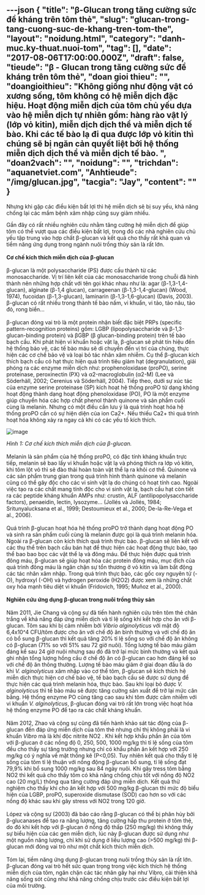 ---json
{
    "title": "β-Glucan trong tăng cường sức đề kháng trên tôm thẻ",
    "slug": "glucan-trong-tang-cuong-suc-de-khang-tren-tom-the",
    "layout": "noidung.html",
    "category": "danh-muc.ky-thuat.nuoi-tom",
    "tag": [],
    "date": "2017-08-06T17:00:00.000Z",
    "draft": false,
    "tieude": "β - Glucan trong tăng cường sức đề kháng trên tôm thẻ",
    "doan gioi thieu": "",
    "doangioithieu": "Không giống như động vật có xương sống, tôm không có hệ miễn dịch đặc hiệu. Hoạt động miễn dịch của tôm chủ yếu dựa vào hệ miễn dịch tự nhiên gồm: hàng rào vật lý (lớp vỏ kitin), miễn dịch dịch thể và miễn dịch tế bào. Khi các tế bào lạ đi qua được lớp vỏ kitin thì chúng sẽ bị ngăn cản quyết liệt bởi hệ thống miễn dịch dịch thể và miễn dịch tế bào. ",
    "doan2vach": "",
    "noidung": "",
    "trichdan": "aquanetviet.com",
    "Anhtieude": "/img/glucan.jpg",
    "tacgia": "Jay",
    "__content__": ""
}
---
<p><span style="font-size:14px">Nhưng khi gặp c&aacute;c điều kiện bất lợi th&igrave; hệ miễn dịch sẽ bị suy yếu, khả năng chống lại c&aacute;c mầm bệnh x&acirc;m nhập cũng suy giảm nhiều.&nbsp;</span></p>

<p><span style="font-size:14px">Gần đ&acirc;y c&oacute; rất nhiều nghi&ecirc;n cứu nhằm tăng cường hệ miễn dịch để gi&uacute;p t&ocirc;m c&oacute; thể vượt qua c&aacute;c điều kiện bất lợi, trong đ&oacute; c&aacute;c nh&agrave; nghi&ecirc;n cứu chủ yếu tập trung v&agrave;o hợp chất &beta;-glucan v&agrave; kết quả cho thấy rất khả quan v&agrave; tiềm năng ứng dụng trong ng&agrave;nh nu&ocirc;i trồng thủy sản l&agrave; rất lớn.<br />
<br />
<strong>Cơ chế k&iacute;ch th&iacute;ch miễn dịch của &beta;-glucan</strong><br />
<br />
&beta;-glucan l&agrave; một polysaccharide (PS) được cấu th&agrave;nh từ c&aacute;c monosaccharide. Vị tr&iacute; li&ecirc;n kết của c&aacute;c monosaccharide trong chuỗi đ&atilde; h&igrave;nh th&agrave;nh n&ecirc;n những hợp chất với t&ecirc;n gọi kh&aacute;c nhau như l&agrave;: agar (&beta;-1,3-1,4-glucan), alginate (&beta;-1,4 glucan), carrageenan (&beta;-1,3-1,4-glucan) (Wood, 1974), fucoidan (&beta;-1,3-glucan), laminarin (&beta;-1,3-1,6-glucan) (Davis, 2003). &beta;-glucan c&oacute; rất nhiều trong th&agrave;nh tế b&agrave;o nấm, vi khuẩn, vi tảo, tảo n&acirc;u, tảo đỏ, rong biển&hellip;<br />
<br />
&beta;-glucan đ&oacute;ng vai tr&ograve; l&agrave; một protein nhận biết đặc biệt PRPs (specific pattern-recognition proteins) gồm: LGBP (lipopolysaccharide v&agrave; &beta;-1,3-glucan-binding protein) v&agrave; &beta;GBP (&beta; glucan-binding protein) tr&ecirc;n tế b&agrave;o bạch cầu. Khi ph&aacute;t hiện vi khuẩn hoặc vật lạ, &beta;-glucan sẽ ph&aacute;t t&iacute;n hiệu đến hệ thống bảo vệ, c&aacute;c tế b&agrave;o m&aacute;u sẽ di chuyển đến vị tr&iacute; của ch&uacute;ng, thực hiện c&aacute;c cơ chế bảo vệ v&agrave; loại bỏ t&aacute;c nh&acirc;n x&acirc;m nhiễm. Cụ thể &beta;-glucan k&iacute;ch th&iacute;ch bạch cầu c&oacute; hạt thực hiện qu&aacute; tr&igrave;nh ti&ecirc;u giảm hạt (degranulation), giải ph&oacute;ng ra c&aacute;c enzyme miễn dịch như: prophenoloxidase (proPO), serine proteinase, peroxinectin (PX) v&agrave; &alpha;2-macroglobulin (&alpha;2-M) (Lee v&agrave; S&ouml;derh&auml;ll, 2002; Cerenius v&agrave; S&ouml;derh&auml;ll, 2004). Tiếp theo, dưới sự x&uacute;c t&aacute;c của enzyme serine proteinase (SP) k&iacute;ch hoạt hệ thống proPO từ dạng kh&ocirc;ng hoạt động th&agrave;nh dạng hoạt động phenoloxidase (PO), PO l&agrave; một enzyme gi&uacute;p chuyển h&oacute;a c&aacute;c hợp chất phenol th&agrave;nh quinone v&agrave; sản phẩm cuối c&ugrave;ng l&agrave; melanin. Nhưng c&oacute; một điều cần lưu &yacute; l&agrave; qu&aacute; tr&igrave;nh hoạt h&oacute;a hệ thống proPO cần c&oacute; sự hiện diện của ion Ca2+. Nếu thiếu Ca2+ th&igrave; qu&aacute; tr&igrave;nh hoạt h&oacute;a kh&ocirc;ng xảy ra ngay cả khi c&oacute; c&aacute;c yếu tố k&iacute;ch th&iacute;ch.</span></p>

<p><span style="font-size:14px"><img alt="image" src="http://68.media.tumblr.com/e834f96664da7aa03ac8c5be8d398148/tumblr_inline_nsllpha4sz1txo3bl_1280.png" /></span></p>

<p><span style="font-size:14px"><em>H&igrave;nh 1: Cơ chế k&iacute;ch th&iacute;ch miễn dịch của &beta;-glucan.</em><br />
<br />
Melanin l&agrave; sản phẩm của hệ thống proPO, c&oacute; đặc t&iacute;nh kh&aacute;ng khuẩn trực tiếp, melanin sẽ bao lấy vi khuẩn hoặc vật lạ v&agrave; ph&oacute;ng th&iacute;ch ra lớp vỏ kitin, khi t&ocirc;m lột vỏ th&igrave; sẽ đ&agrave;o thải ho&agrave;n to&agrave;n vật thể lạ ra khỏi cơ thể. Quinone v&agrave; c&aacute;c sản phẩm trung gian trong qu&aacute; tr&igrave;nh h&igrave;nh th&agrave;nh quinone v&agrave; melanin cũng c&oacute; thể g&acirc;y độc cho c&aacute;c vi sinh vật lạ do ch&uacute;ng c&oacute; hoạt t&iacute;nh cao. Ngo&agrave;i việc tạo ra c&aacute;c chất mang t&iacute;nh độc cho vi sinh vật lạ, bạch cầu hạt c&ograve;n tiết ra c&aacute;c peptide kh&aacute;ng khuẩn AMPs như: crustin, ALF (antilipopolysaccharide factors), penaeidin, lectin, lysozyme&hellip; (Joll&eacute;s v&agrave; Joll&eacute;s, 1984; Sritunyalucksana et al., 1999; Destoumieux et al., 2000; De-la-Re-Vega et al., 2006).<br />
<br />
Qu&aacute; tr&igrave;nh &beta;-glucan hoạt h&oacute;a hệ thống proPO trở th&agrave;nh dạng hoạt động PO v&agrave; sinh ra sản phẩm cuối c&ugrave;ng l&agrave; melanin được gọi l&agrave; qu&aacute; tr&igrave;nh melanin h&oacute;a. Ngo&agrave;i ra &beta;-glucan c&ograve;n k&iacute;ch th&iacute;ch qu&aacute; tr&igrave;nh thực b&agrave;o. &beta;-glucan sẽ li&ecirc;n kết với c&aacute;c thụ thể tr&ecirc;n bạch cầu b&aacute;n hạt để thực hiện c&aacute;c hoạt động thực b&agrave;o, tạo thể bao bao bọc c&aacute;c vật thể lạ v&agrave; đ&ocirc;ng m&aacute;u. Để thực hiện được qu&aacute; tr&igrave;nh đ&ocirc;ng m&aacute;u, &beta;-glucan sẽ gi&uacute;p hoạt h&oacute;a c&aacute;c protein đ&ocirc;ng m&aacute;u, mục đ&iacute;ch của qu&aacute; tr&igrave;nh đ&ocirc;ng m&aacute;u l&agrave; ngăn chặn sự tổn thương ở vỏ kitin v&agrave; l&agrave;m bất động c&aacute;c t&aacute;c nh&acirc;n x&acirc;m nhập. Trong qu&aacute; tr&igrave;nh thực b&agrave;o, c&aacute;c gốc oxy nguy&ecirc;n tử (-O), hydroxyl (-OH) v&agrave; hydrogen peroxide (H2O2) được xem l&agrave; những chất oxy h&oacute;a mạnh ti&ecirc;u diệt vi khuẩn (Fridovich, 1995; Mu&ntilde;oz et al., 2000).<br />
<br />
<strong>Nghi&ecirc;n cứu ứng dụng &beta;-glucan trong nu&ocirc;i trồng thủy sản</strong><br />
<br />
Năm 2011, Jie Chang v&agrave; cộng sự đ&atilde; tiến h&agrave;nh nghi&ecirc;n cứu tr&ecirc;n t&ocirc;m thẻ ch&acirc;n trắng về khả năng đ&aacute;p ứng miễn dịch v&agrave; tỉ lệ sống khi kết hợp cho ăn với &beta;-glucan. T&ocirc;m sau khi bị cảm nhiễm bởi&nbsp;<em>Vibrio alginolyticus</em>&nbsp;với mật độ 6,4x10^4 CFU/t&ocirc;m được cho ăn với chế độ ăn b&igrave;nh thường v&agrave; với chế độ ăn c&oacute; bổ sung &beta;-glucan th&igrave; kết quả tăng 20% tỉ lệ sống so với chế độ ăn kh&ocirc;ng c&oacute; &beta;-glucan (71% so với 51% sau 72 giờ nu&ocirc;i). Tổng lượng tế b&agrave;o m&aacute;u giảm đ&aacute;ng kể sau 24 giờ nu&ocirc;i nhưng sau đ&oacute; đ&atilde; trở lại mức b&igrave;nh thường v&agrave; kết quả ghi nhận tổng lượng hồng cầu ở chế độ ăn c&oacute; &beta;-glucan cao hơn đ&aacute;ng kể so với chế độ ăn th&ocirc;ng thường. Lượng tế b&agrave;o m&aacute;u giảm ở giai đoạn đầu l&agrave; do khi&nbsp;<em>V. alginolyticus</em>&nbsp;x&acirc;m nhập v&agrave;o cơ thể t&ocirc;m, &beta;-glucan sẽ k&iacute;ch th&iacute;ch hệ miễn dịch thực hiện cơ chế bảo vệ, tế b&agrave;o bạch cầu sẽ được sử dụng để thực hiện c&aacute;c qu&aacute; tr&igrave;nh melanin h&oacute;a, thực b&agrave;o. Sau khi loại bỏ được&nbsp;<em>V. alginolyticus</em>&nbsp;th&igrave; tế b&agrave;o m&aacute;u sẽ được tăng cường sản xuất để trở lại mức c&acirc;n bằng. Hệ thống enzyme PO cũng tăng cao sau khi t&ocirc;m được c&atilde;m nhiễm với vi khuẩn&nbsp;<em>V. alginolyticus</em>, &beta;-glucan đ&oacute;ng vai tr&ograve; rất lớn trong việc hoạt h&oacute;a hệ thống enzyme PO để tạo ra c&aacute;c chất kh&aacute;ng khuẩn.<br />
<br />
Năm 2012, Zhao v&agrave; cộng sự cũng đ&atilde; tiến h&agrave;nh khảo s&aacute;t t&aacute;c động của &beta;-glucan đến đ&aacute;p ứng miễn dịch của t&ocirc;m thẻ nhưng chỉ thị kh&ocirc;ng phải l&agrave; vi khuẩn&nbsp;<em>Vibro</em>&nbsp;m&agrave; l&agrave; kh&iacute; độc nitrite NO2 . Khi kết hợp khẩu phần ăn của t&ocirc;m với &beta;-glucan ở c&aacute;c nồng độ 0, 250, 500, 1000 mg/kg th&igrave; tỉ lệ sống của t&ocirc;m đều cho thấy sự tăng trưởng nhưng chỉ c&oacute; khẩu phần ăn kết hợp với 250 mg/kg c&oacute; &yacute; nghĩa về mặt thống k&ecirc; (P&lt;0,05). Tuy nhi&ecirc;n kết quả cho thấy tỉ lệ sống của t&ocirc;m tỉ lệ thuận với nồng động &beta;-glucan bổ sung, tỉ lệ sống đạt 79,9% khi bổ sung 1000 mg/kg sau 84 ng&agrave;y nu&ocirc;i. Khi g&acirc;y tress t&ocirc;m bằng NO2 th&igrave; kết quả cho thấy t&ocirc;m c&oacute; khả năng chống chịu tốt với nồng độ NO2 cao (20 mg/L) th&ocirc;ng qua tăng cường đ&aacute;p ứng miễn dịch. Kết quả thử nghiệm cho thấy khi cho ăn kết hợp với 500 mg/kg &beta;-glucan th&igrave; mức độ biểu hiện của LGBP, proPO, superoxide dismutase (SOD) cao hơn so với c&aacute;c nồng độ kh&aacute;c sau khi g&acirc;y stress với NO2 trong 120 giờ.<br />
<br />
L&oacute;pez v&agrave; cộng sự (2003) đ&atilde; b&aacute;o c&aacute;o rằng &beta;-glucan c&oacute; thể bị ph&acirc;n hủy bởi &beta;-glucanases để tạo ra năng lượng, tăng cường hấp thu protein ở t&ocirc;m thẻ, do đ&oacute; khi kết hợp với &beta;-glucan ở nồng độ thấp (250 mg/kg) th&igrave; kh&ocirc;ng thấy sự biểu hiện của c&aacute;c gen miễn dịch, l&uacute;c n&agrave;y &beta;-glucan được sử dụng như một nguồn năng lượng, chỉ khi sử dụng ở liều lượng cao (&gt;500 mg/kg) th&igrave; &beta;-glucan mới đ&oacute;ng vai tr&ograve; như một chất k&iacute;ch th&iacute;ch miễn dịch.<br />
<br />
T&oacute;m lại, tiềm năng ứng dụng &beta;-glucan trong nu&ocirc;i trồng thủy sản l&agrave; rất lớn. &beta;-glucan đ&oacute;ng vai tr&ograve; hết sức quan trọng trong việc k&iacute;ch th&iacute;ch hệ thống miễn dịch của t&ocirc;m, ngăn chặn c&aacute;c t&aacute;c nh&acirc;n g&acirc;y hại như Vibro, cải thiện khả năng sống s&oacute;t cũng như khả năng chống chịu trước c&aacute;c điều kiện bất lợi của m&ocirc;i trường.</span></p>